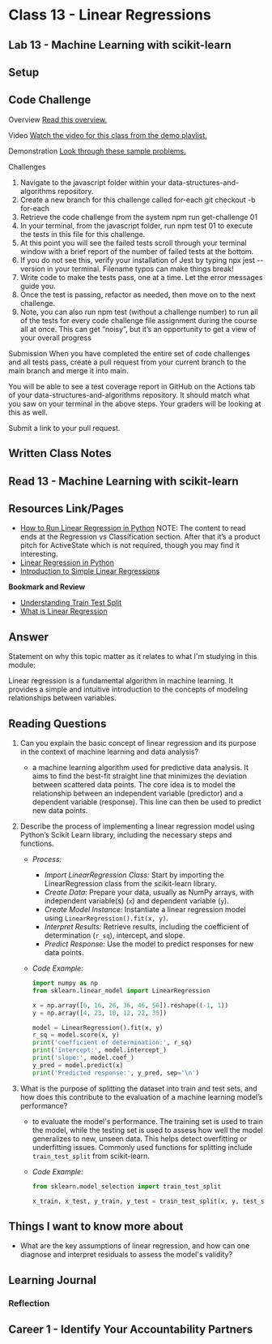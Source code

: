 # Class 13 - Linear Regressions

## Lab 13 - Machine Learning with scikit-learn

## Setup


## Code Challenge

Overview
[Read this overview.](https://codefellows.github.io/code-301-guide/curriculum/class-01/challenges/)

Video
[Watch the video for this class from the demo playlist.](https://www.youtube.com/playlist?list=PLVngfM2hsbi-L6G8qlWd8RyRbuTamHt3k)

Demonstration
[Look through these sample problems.](https://codefellows.github.io/code-301-guide/curriculum/class-01/challenges/DEMO.html)

Challenges

1. Navigate to the javascript folder within your data-structures-and-algorithms repository.
2. Create a new branch for this challenge called for-each
   git checkout -b for-each
3. Retrieve the code challenge from the system
   npm run get-challenge 01
4. In your terminal, from the javascript folder, run npm test 01 to execute the tests in this file for this challenge.
5. At this point you will see the failed tests scroll through your terminal window with a brief report of the number of failed tests at the bottom.
6. If you do not see this, verify your installation of Jest by typing npx jest --version in your terminal. Filename typos can make things break!
7. Write code to make the tests pass, one at a time. Let the error messages guide you.
8. Once the test is passing, refactor as needed, then move on to the next challenge.
9. Note, you can also run npm test (without a challenge number) to run all of the tests for every code challenge file assignment during the course all at once. This can get “noisy”, but it’s an opportunity to get a view of your overall progress

Submission
When you have completed the entire set of code challenges and all tests pass, create a pull request from your current branch to the main branch and merge it into main.

You will be able to see a test coverage report in GitHub on the Actions tab of your data-structures-and-algorithms repository. It should match what you saw on your terminal in the above steps. Your graders will be looking at this as well.

Submit a link to your pull request.

## Written Class Notes


## Read 13 - Machine Learning with scikit-learn

## Resources Link/Pages

- [How to Run Linear Regression in Python](https://www.activestate.com/resources/quick-reads/how-to-run-linear-regressions-in-python-scikit-learn/) NOTE: The content to read ends at the Regression vs Classification section. After that it’s a product pitch for ActiveState which is not required, though you may find it interesting.
- [Linear Regression in Python](https://realpython.com/linear-regression-in-python/)
- [Introduction to Simple Linear Regressions](https://www.youtube.com/watch?v=KsVBBJRb9TE)



**Bookmark and Review**

- [Understanding Train Test Split](https://builtin.com/data-science/train-test-split)
- [What is Linear Regression](https://www.statisticssolutions.com/what-is-linear-regression/)


## Answer

Statement on why this topic matter as it relates to what I'm studying in this module:

Linear regression is a fundamental algorithm in machine learning. It provides a simple and intuitive introduction to the concepts of modeling relationships between variables.

## Reading Questions

1. Can you explain the basic concept of linear regression and its purpose in the context of machine learning and data analysis?
    - a machine learning algorithm used for predictive data analysis. It aims to find the best-fit straight line that minimizes the deviation between scattered data points. The core idea is to model the relationship between an independent variable (predictor) and a dependent variable (response). This line can then be used to predict new data points.

2. Describe the process of implementing a linear regression model using Python’s Scikit Learn library, including the necessary steps and functions.
   - *Process:*
     - *Import LinearRegression Class:* Start by importing the LinearRegression class from the scikit-learn library.
     - *Create Data:* Prepare your data, usually as NumPy arrays, with independent variable(s) (`x`) and dependent variable (`y`).
     - *Create Model Instance:* Instantiate a linear regression model using `LinearRegression().fit(x, y)`.
     - *Interpret Results:* Retrieve results, including the coefficient of determination (`r_sq`), intercept, and slope.
     - *Predict Response:* Use the model to predict responses for new data points.

   - *Code Example:*
     ```python
     import numpy as np
     from sklearn.linear_model import LinearRegression

     x = np.array([6, 16, 26, 36, 46, 56]).reshape((-1, 1))
     y = np.array([4, 23, 10, 12, 22, 35])

     model = LinearRegression().fit(x, y)
     r_sq = model.score(x, y)
     print('coefficient of determination:', r_sq)
     print('intercept:', model.intercept_)
     print('slope:', model.coef_)
     y_pred = model.predict(x)
     print('Predicted response:', y_pred, sep='\n')
     ```

3. What is the purpose of splitting the dataset into train and test sets, and how does this contribute to the evaluation of a machine learning model’s performance?
   - to evaluate the model's performance. The training set is used to train the model, while the testing set is used to assess how well the model generalizes to new, unseen data. This helps detect overfitting or underfitting issues. Commonly used functions for splitting include `train_test_split` from scikit-learn.

   - *Code Example:*
     ```python
     from sklearn.model_selection import train_test_split

     x_train, x_test, y_train, y_test = train_test_split(x, y, test_size=0.2, random_state=42)
     ```


## Things I want to know more about

- What are the key assumptions of linear regression, and how can one diagnose and interpret residuals to assess the model's validity?

## Learning Journal

### Reflection

## Career 1 - Identify Your Accountability Partners
